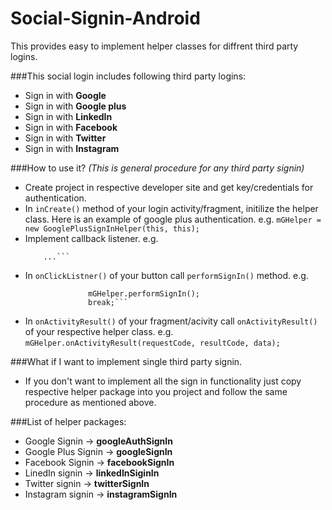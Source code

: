# Social-Signin-Android

This provides easy to implement helper classes for diffrent third party logins.

###This social login includes following third party logins:
* Sign in with **Google**
* Sign in with **Google plus**
* Sign in with **LinkedIn**
* Sign in with **Facebook**
* Sign in with **Twitter**
* Sign in with **Instagram**

###How to use it? *(This is general procedure for any third party signin)*
* Create project in respective developer site and get key/credentials for authentication.
* In `inCreate()` method of your login activity/fragment, initilize the helper class. Here is an example of google plus authentication. e.g. 
  ```mGHelper = new GooglePlusSignInHelper(this, this);```
* Implement callback listener. e.g. 
  ```public class MainActivity extends AppCompatActivity implements GoogleResponseListener{
      ...```
* In `onClickListner()` of your button call `performSignIn()` method. e.g. 
  ```  case R.id.g_plus_login_btn:
                mGHelper.performSignIn();
                break;```
* In `onActivityResult()` of your fragment/acivity call `onActivityResult()` of your respective helper class. e.g.
  ```mGHelper.onActivityResult(requestCode, resultCode, data);```

###What if I want to implement single third party signin.
* If you don't want to implement all the sign in functionality just copy respective helper package into you project and follow the same procedure as mentioned above.
 
###List of helper packages:
* Google Signin -> **googleAuthSignIn**
* Google Plus Signin -> **googleSignIn**
* Facebook Signin -> **facebookSignIn**
* LinedIn signin -> **linkedInSiginIn**
* Twitter signin -> **twitterSignIn**
* Instagram signin -> **instagramSignIn**
